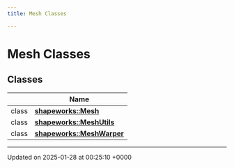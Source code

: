 ```yaml
---
title: Mesh Classes

---
```


# Mesh Classes



## Classes

|                | Name           |
| -------------- | -------------- |
| class | **[shapeworks::Mesh](../Classes/classshapeworks_1_1Mesh.md)**  |
| class | **[shapeworks::MeshUtils](../Classes/classshapeworks_1_1MeshUtils.md)**  |
| class | **[shapeworks::MeshWarper](../Classes/classshapeworks_1_1MeshWarper.md)**  |






-------------------------------

Updated on 2025-01-28 at 00:25:10 +0000